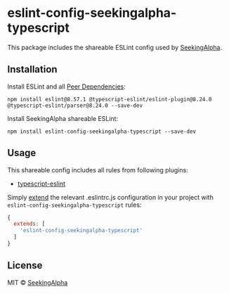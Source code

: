 # eslint-config-seekingalpha-typescript

This package includes the shareable ESLint config used by [SeekingAlpha](https://seekingalpha.com/).

## Installation

Install ESLint and all [Peer Dependencies](https://nodejs.org/en/blog/npm/peer-dependencies/):

    npm install eslint@8.57.1 @typescript-eslint/eslint-plugin@8.24.0 @typescript-eslint/parser@8.24.0 --save-dev

Install SeekingAlpha shareable ESLint:

    npm install eslint-config-seekingalpha-typescript --save-dev

## Usage

This shareable config includes all rules from following plugins:

- [typescript-eslint](https://github.com/typescript-eslint/typescript-eslint)

Simply [extend](https://eslint.org/docs/user-guide/configuring#extending-configuration-files) the relevant .eslintrc.js configuration in your project with `eslint-config-seekingalpha-typescript` rules:

```javascript
{
  extends: [
    'eslint-config-seekingalpha-typescript'
  ]
}
```

## License

MIT © [SeekingAlpha](https://seekingalpha.com/)
